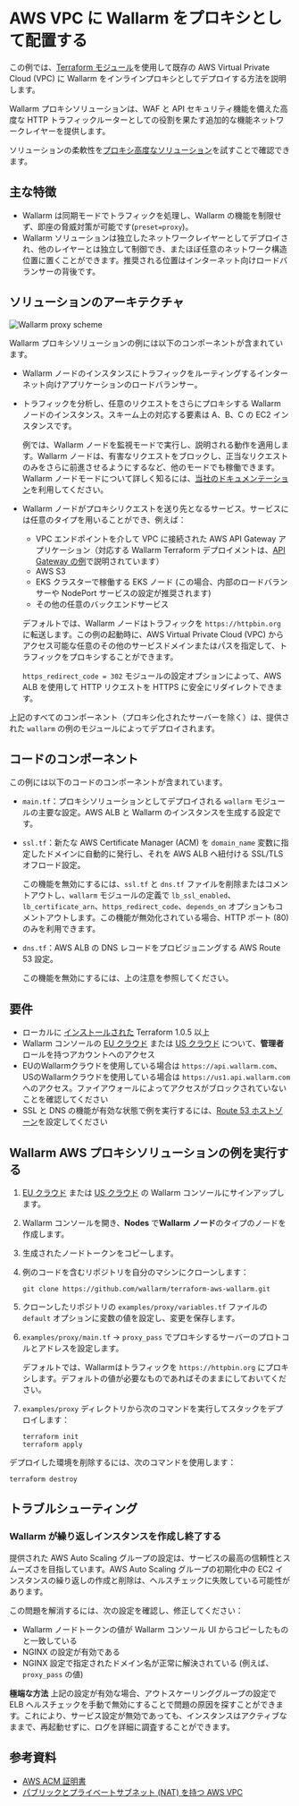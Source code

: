 # AWS VPC に Wallarm をプロキシとして配置する

この例では、[Terraform モジュール](https://registry.terraform.io/modules/wallarm/wallarm/aws/)を使用して既存の AWS Virtual Private Cloud (VPC) に Wallarm をインラインプロキシとしてデプロイする方法を説明します。

Wallarm プロキシソリューションは、WAF と API セキュリティ機能を備えた高度な HTTP トラフィックルーターとしての役割を果たす追加的な機能ネットワークレイヤーを提供します。

ソリューションの柔軟性を[プロキシ高度なソリューション](https://github.com/wallarm/terraform-aws-wallarm/tree/main/examples/advanced)を試すことで確認できます。

## 主な特徴

* Wallarm は同期モードでトラフィックを処理し、Wallarm の機能を制限せず、即座の脅威対策が可能です(`preset=proxy`)。
* Wallarm ソリューションは独立したネットワークレイヤーとしてデプロイされ、他のレイヤーとは独立して制御でき、またほぼ任意のネットワーク構造位置に置くことができます。推奨される位置はインターネット向けロードバランサーの背後です。

## ソリューションのアーキテクチャ

![Wallarm proxy scheme](https://github.com/wallarm/terraform-aws-wallarm/blob/main/images/wallarm-as-proxy.png?raw=true)

Wallarm プロキシソリューションの例には以下のコンポーネントが含まれています。

* Wallarm ノードのインスタンスにトラフィックをルーティングするインターネット向けアプリケーションのロードバランサー。
* トラフィックを分析し、任意のリクエストをさらにプロキシする Wallarm ノードのインスタンス。スキーム上の対応する要素は A、B、C の EC2 インスタンスです。

    例では、Wallarm ノードを監視モードで実行し、説明される動作を適用します。Wallarm ノードは、有害なリクエストをブロックし、正当なリクエストのみをさらに前進させるようにするなど、他のモードでも稼働できます。Wallarm ノードモードについて詳しく知るには、[当社のドキュメンテーション](https://docs.wallarm.com/admin-en/configure-wallarm-mode/)を利用してください。
* Wallarm ノードがプロキシリクエストを送り先となるサービス。サービスには任意のタイプを用いることができ、例えば：

    * VPC エンドポイントを介して VPC に接続された AWS API Gateway アプリケーション（対応する Wallarm Terraform デプロイメントは、[API Gateway の例](https://github.com/wallarm/terraform-aws-wallarm/tree/main/examples/apigateway)で説明されています）
    * AWS S3
    * EKS クラスターで稼働する EKS ノード (この場合、内部のロードバランサーや NodePort サービスの設定が推奨されます)
    * その他の任意のバックエンドサービス

    デフォルトでは、Wallarm ノードはトラフィックを `https://httpbin.org` に転送します。この例の起動時に、AWS Virtual Private Cloud (VPC) からアクセス可能な任意のその他のサービスドメインまたはパスを指定して、トラフィックをプロキシすることができます。

    `https_redirect_code = 302` モジュールの設定オプションによって、AWS ALB を使用して HTTP リクエストを HTTPS に安全にリダイレクトできます。

上記のすべてのコンポーネント（プロキシ化されたサーバーを除く）は、提供された `wallarm` の例のモジュールによってデプロイされます。

## コードのコンポーネント

この例には以下のコードのコンポーネントが含まれています。

* `main.tf`：プロキシソリューションとしてデプロイされる `wallarm` モジュールの主要な設定。AWS ALB と Wallarm のインスタンスを生成する設定です。
* `ssl.tf`：新たな AWS Certificate Manager (ACM) を `domain_name` 変数に指定したドメインに自動的に発行し、それを AWS ALB へ紐付ける SSL/TLS オフロード設定。

    この機能を無効にするには、`ssl.tf` と `dns.tf` ファイルを削除またはコメントアウトし、`wallarm` モジュールの定義で `lb_ssl_enabled`、`lb_certificate_arn`、`https_redirect_code`、`depends_on` オプションもコメントアウトします。この機能が無効化されている場合、HTTP ポート (80) のみを利用できます。
* `dns.tf`：AWS ALB の DNS レコードをプロビジョニングする AWS Route 53 設定。

    この機能を無効にするには、上の注意を参照してください。

## 要件

* ローカルに [インストールされた](https://learn.hashicorp.com/tutorials/terraform/install-cli) Terraform 1.0.5 以上
* Wallarm コンソールの [EU クラウド](https://my.wallarm.com/) または [US クラウド](https://us1.my.wallarm.com/) について、**管理者** ロールを持つアカウントへのアクセス
* EUのWallarmクラウドを使用している場合は `https://api.wallarm.com`、USのWallarmクラウドを使用している場合は `https://us1.api.wallarm.com` へのアクセス。ファイアウォールによってアクセスがブロックされていないことを確認してください
* SSL と DNS の機能が有効な状態で例を実行するには、[Route 53 ホストゾーン](https://docs.aws.amazon.com/Route53/latest/DeveloperGuide/hosted-zones-working-with.html)を設定してください

## Wallarm AWS プロキシソリューションの例を実行する

1. [EU クラウド](https://my.wallarm.com/nodes) または [US クラウド](https://us1.my.wallarm.com/nodes) の Wallarm コンソールにサインアップします。
1. Wallarm コンソールを開き、**Nodes** で**Wallarm ノード**のタイプのノードを作成します。
1. 生成されたノードトークンをコピーします。
1. 例のコードを含むリポジトリを自分のマシンにクローンします：

    ```
    git clone https://github.com/wallarm/terraform-aws-wallarm.git
    ```
1. クローンしたリポジトリの `examples/proxy/variables.tf` ファイルの `default` オプションに変数の値を設定し、変更を保存します。
1. `examples/proxy/main.tf` → `proxy_pass` でプロキシするサーバーのプロトコルとアドレスを設定します。

    デフォルトでは、Wallarmはトラフィックを `https://httpbin.org` にプロキシします。デフォルトの値が必要なものであればそのままにしておいてください。
1. `examples/proxy` ディレクトリから次のコマンドを実行してスタックをデプロイします：

    ```
    terraform init
    terraform apply
    ```

デプロイした環境を削除するには、次のコマンドを使用します：

```
terraform destroy
```

## トラブルシューティング

### Wallarm が繰り返しインスタンスを作成し終了する

提供された AWS Auto Scaling グループの設定は、サービスの最高の信頼性とスムーズさを目指しています。AWS Auto Scaling グループの初期化中の EC2 インスタンスの繰り返しの作成と削除は、ヘルスチェックに失敗している可能性があります。

この問題を解消するには、次の設定を確認し、修正してください：

* Wallarm ノードトークンの値が Wallarm コンソール UI からコピーしたものと一致している
* NGINX の設定が有効である
* NGINX 設定で指定されたドメイン名が正常に解決されている (例えば、`proxy_pass` の値)


**極端な方法** 上記の設定が有効な場合、アウトスケーリンググループの設定で ELB ヘルスチェックを手動で無効にすることで問題の原因を探すことができます。これにより、サービス設定が無効であっても、インスタンスはアクティブなままで、再起動せずに、ログを詳細に調査することができます。

## 参考資料

* [AWS ACM 証明書](https://docs.aws.amazon.com/acm/latest/userguide/gs.html)
* [パブリックとプライベートサブネット (NAT) を持つ AWS VPC](https://docs.aws.amazon.com/vpc/latest/userguide/VPC_Scenario2.html)